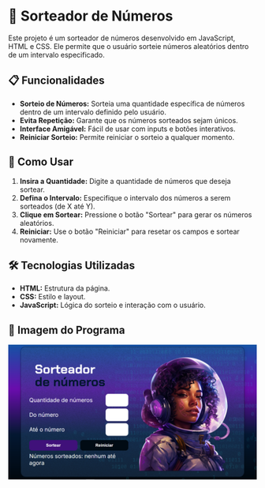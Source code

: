 # 🎲 Sorteador de Números

Este projeto é um sorteador de números desenvolvido em JavaScript, HTML e CSS. Ele permite que o usuário sorteie números aleatórios dentro de um intervalo especificado.

## 📋 Funcionalidades

- **Sorteio de Números:** Sorteia uma quantidade específica de números dentro de um intervalo definido pelo usuário.
- **Evita Repetição:** Garante que os números sorteados sejam únicos.
- **Interface Amigável:** Fácil de usar com inputs e botões interativos.
- **Reiniciar Sorteio:** Permite reiniciar o sorteio a qualquer momento.

## 🚀 Como Usar

1. **Insira a Quantidade:** Digite a quantidade de números que deseja sortear.
2. **Defina o Intervalo:** Especifique o intervalo dos números a serem sorteados (de X até Y).
3. **Clique em Sortear:** Pressione o botão "Sortear" para gerar os números aleatórios.
4. **Reiniciar:** Use o botão "Reiniciar" para resetar os campos e sortear novamente.

## 🛠️ Tecnologias Utilizadas

- **HTML:** Estrutura da página.
- **CSS:** Estilo e layout.
- **JavaScript:** Lógica do sorteio e interação com o usuário.

## 📸 Imagem do Programa

![Imagem do Programa](./img/programa.PNG)


